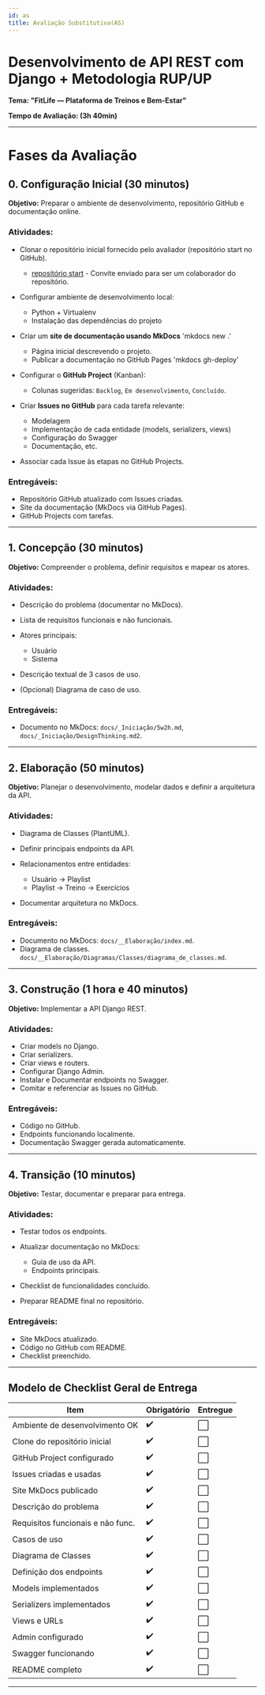 ```yaml
---
id: as
title: Avaliação Substitutiva(AS)
---
```


# **Desenvolvimento de API REST com Django + Metodologia RUP/UP**

**Tema: "FitLife — Plataforma de Treinos e Bem-Estar"**

**Tempo de Avaliação: (3h 40min)**

---

# **Fases da Avaliação**

## **0. Configuração Inicial (30 minutos)**

**Objetivo:** Preparar o ambiente de desenvolvimento, repositório GitHub e documentação online.

### **Atividades:**

* Clonar o repositório inicial fornecido pelo avaliador (repositório start no GitHub).
    * [repositório start](https://github.com/jonh-carvalho/PBE_25.1_8002_AS) - Convite enviado para ser um colaborador do repositório.

* Configurar ambiente de desenvolvimento local:
    * Python + Virtualenv
    * Instalação das dependências do projeto

* Criar um **site de documentação usando MkDocs** 'mkdocs new .'

    * Página inicial descrevendo o projeto.
    * Publicar a documentação no GitHub Pages 'mkdocs gh-deploy'

* Configurar o **GitHub Project** (Kanban):

    * Colunas sugeridas: `Backlog`, `Em desenvolvimento`,  `Concluído`.
  
* Criar **Issues no GitHub** para cada tarefa relevante:

    * Modelagem
    * Implementação de cada entidade (models, serializers, views)
    * Configuração do Swagger
    * Documentação, etc.

* Associar cada Issue às etapas no GitHub Projects.

### **Entregáveis:**

* Repositório GitHub atualizado com Issues criadas.
* Site da documentação (MkDocs via GitHub Pages).
* GitHub Projects com tarefas.

---

## **1. Concepção (30 minutos)**

**Objetivo:** Compreender o problema, definir requisitos e mapear os atores.

### **Atividades:**

* Descrição do problema (documentar no MkDocs).
* Lista de requisitos funcionais e não funcionais.
* Atores principais:

    * Usuário
    * Sistema

* Descrição textual de 3 casos de uso.
* (Opcional) Diagrama de caso de uso.

### **Entregáveis:**

* Documento no MkDocs: `docs/_Iniciação/5w2h.md`, `docs/_Iniciação/DesignThinking.md2`.

---

## **2. Elaboração (50 minutos)**

**Objetivo:** Planejar o desenvolvimento, modelar dados e definir a arquitetura da API.

### **Atividades:**

* Diagrama de Classes (PlantUML).
* Definir principais endpoints da API.
* Relacionamentos entre entidades:

    * Usuário → Playlist
    * Playlist → Treino → Exercícios

* Documentar arquitetura no MkDocs.

### **Entregáveis:**

* Documento no MkDocs: `docs/__Elaboração/index.md`.
* Diagrama de classes. `docs/__Elaboração/Diagramas/Classes/diagrama_de_classes.md`.

---

## **3. Construção (1 hora e 40 minutos)**

**Objetivo:** Implementar a API Django REST.

### **Atividades:**

* Criar models no Django.
* Criar serializers.
* Criar views e routers.
* Configurar Django Admin.
* Instalar e Documentar endpoints no Swagger.
* Comitar e referenciar as Issues no GitHub.

### **Entregáveis:**

* Código no GitHub.
* Endpoints funcionando localmente.
* Documentação Swagger gerada automaticamente.

---

## **4. Transição (10 minutos)**

**Objetivo:** Testar, documentar e preparar para entrega.

### **Atividades:**

* Testar todos os endpoints.
* Atualizar documentação no MkDocs:

    * Guia de uso da API.
    * Endpoints principais.

* Checklist de funcionalidades concluído.
* Preparar README final no repositório.

### **Entregáveis:**

* Site MkDocs atualizado.
* Código no GitHub com README.
* Checklist preenchido.

---

## **Modelo de Checklist Geral de Entrega**

| Item                              | Obrigatório | Entregue |
| --------------------------------- | ----------- | -------- |
| Ambiente de desenvolvimento OK    | ✔️          | ⬜        |
| Clone do repositório inicial      | ✔️          | ⬜        |
| GitHub Project configurado        | ✔️          | ⬜        |
| Issues criadas e usadas           | ✔️          | ⬜        |
| Site MkDocs publicado             | ✔️          | ⬜        |
| Descrição do problema             | ✔️          | ⬜        |
| Requisitos funcionais e não func. | ✔️          | ⬜        |
| Casos de uso                      | ✔️          | ⬜        |
| Diagrama de Classes               | ✔️          | ⬜        |
| Definição dos endpoints           | ✔️          | ⬜        |
| Models implementados              | ✔️          | ⬜        |
| Serializers implementados         | ✔️          | ⬜        |
| Views e URLs                      | ✔️          | ⬜        |
| Admin configurado                 | ✔️          | ⬜        |
| Swagger funcionando               | ✔️          | ⬜        |
| README completo                   | ✔️          | ⬜        |

---
